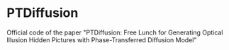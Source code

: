 # PTDiffusion
Official code of the paper "PTDiffusion: Free Lunch for Generating Optical Illusion Hidden Pictures with Phase-Transferred Diffusion Model" 
